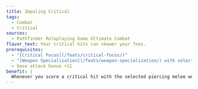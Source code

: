 ```yaml
---
title: Impaling Critical
tags:
  - Combat
  - Critical
sources:
  - Pathfinder Roleplaying Game Ultimate Combat
flavor_text: Your critical hits can skewer your foes.
prerequisites:
  - "[Critical Focus](/feats/critical-focus/)"
  - "[Weapon Specialization](/feats/weapon-specialization/) with selected piercing melee weapon"
  - base attack bonus +11
benefit: |
  Whenever you score a critical hit with the selected piercing melee weapon, you can impale your opponent on your weapon. While your opponent is impaled in this way, each time he starts his turn, you deal damage equal to your weapon's damage dice plus the extra damage dice from your weapon's properties. As an immediate action, you can pull your weapon out of your opponent. If your opponent is ever outside your reach, you must spend a free action to let go of your weapon or pull it out of him. Your opponent can also spend a move action to pull your weapon out. When the weapon comes out, your opponent takes damage as if starting his turn impaled. While you impale your opponent with your weapon, you cannot use it to attack, and you must hold on to it.
---
```


